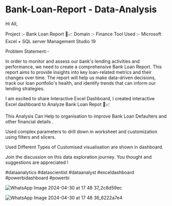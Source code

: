 # Bank-Loan-Report - Data-Analysis

Hi All,

Project :- Bank Loan Report 🏦📈
Domain :- Finance 
Tool Used :- Microsoft Excel + SQL server Management Studio 19

Problem Statement:-

In order to monitor and assess our bank's lending activities and performance, we need to create a comprehensive Bank Loan Report. This report aims to provide insights into key loan-related metrics and their changes over time. The report will help us make data-driven decisions, track our loan portfolio's health, and identify trends that can inform our lending strategies.


I am excited to share Interactive Excel Dashboard, I created interactive Excel dashboard to Analyze Bank Loan Repot 🏦📈

This Analysis Can Help to organisation to improve Bank Loan Defaulters and other financial details .

Used complex parameters to drill down in worksheet and customization using filters and slicers.

Used Different Types of Customised visualisation are shown in dashboard.

Join the discussion on this data exploration journey. You thought and suggestions are appreciated ! 

#dataanalytics #datascientist #dataanalyst #exceldashboard #powerbidashboard #powerbi

![WhatsApp Image 2024-04-30 at 17 48 37_2c8d59ec](https://github.com/masteraniket01/Bank-Loan-Report---Data-Analysis/assets/135361721/2a97572f-941b-4f0f-94e7-ff099a3574c4)

![WhatsApp Image 2024-04-30 at 17 48 36_6222a7e4](https://github.com/masteraniket01/Bank-Loan-Report---Data-Analysis/assets/135361721/07edd0eb-a3dc-4285-8999-213f22fe7cae)
